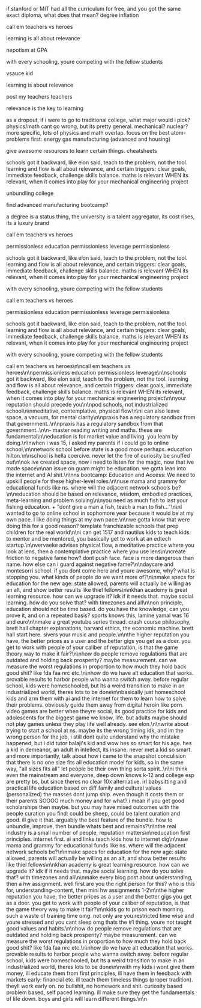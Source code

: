 if stanford or MIT had all the curriculum for free, and you got the same exact diploma, what does that mean? degree inflation



call em teachers vs heroes

learning is all about relevance

nepotism at GPA

with every schooling, youre competing with the fellow students

vsauce kid

learning is about relevance

post my teachers teachers

relevance is the key to learning

as a dropout, if i were to go to traditional college, what major would i pick? physics/math cant go wrong, but its pretty general. mechanical? nuclear? more specific, lots of physics and math overlap. focus on the best atom-problems first: energy gas manufacturing (advanced and housing)

give awesome resources to learn certain things. cheatsheets

schools got it backward, like elon said, teach to the problem, not the tool. learning and flow is all about relevance, and certain triggers: clear goals, immediate feedback, challenge skills balance. maths is relevant WHEN its relevant, when it comes into play for your mechanical engineering project

unbundling college

find advanced manufacturing bootcamp?

a degree is a status thing, the university is a talent aggregator, its cost rises, its a luxury brand

call em teachers vs heroes

permissionless education
permissionless leverage
permissionless

schools got it backward, like elon said, teach to the problem, not the tool. learning and flow is all about relevance, and certain triggers: clear goals, immediate feedback, challenge skills balance. maths is relevant WHEN its relevant, when it comes into play for your mechanical engineering project

with every schooling, youre competing with the fellow students

call em teachers vs heroes

permissionless education
permissionless leverage
permissionless

schools got it backward, like elon said, teach to the problem, not the tool. learning and flow is all about relevance, and certain triggers: clear goals, immediate feedback, challenge skills balance. maths is relevant WHEN its relevant, when it comes into play for your mechanical engineering project

with every schooling, youre competing with the fellow students

call em teachers vs heroes\n\ncall em teachers vs heroes\n\npermissionless education permissionless leverage\n\nschools got it backward, like elon said, teach to the problem, not the tool. learning and flow is all about relevance, and certain triggers: clear goals, immediate feedback, challenge skills balance. maths is relevant WHEN its relevant, when it comes into play for your mechanical engineering project\n\nyour reputation should precede you\n\npod schools, not industrialized school\n\nmeditative, contemplative, physical flow\n\ni can also leave space, a vacuum, for mental clarity\n\npraxis has a regulatory sandbox from that government..\n\npraxis has a regulatory sandbox from that government..\n\n- master reading writing and maths. these are fundamental\n\neducation is for market value and living. you learn by doing.\n\nwhen i was 15, i asked my parents if i could go to online school,\n\nnetwork school before state is a good move perhaps. education hilton.\n\nschool is hella coercive. never let the fire of curiosity be snuffed out\n\nok ive created space, now i need to listen for the magic, now that ive made space\n\nan issue on guam might be education. we gotta lean into the internet and AI shit.\n\nns bootcamp: Education and Access: We need to upskill people for these higher-level roles.\n\nuse mama and grammy for educational funds like ns. where will the adjacent network schools be?\n\neducation should be based on relevance, wisdom, embodied practices, meta-learning and problem solving\n\nyou need as much fish to last your fishing education. + "dont give a man a fish, teach a man to fish..."\n\nI wanted to go to online school in sophomore year because it would be at my own pace. I like doing things at my own pace.\n\nwe gotta know that were doing this for a good reason? template franchizable schools that prep children for the real world\n\ni can get 1517 and nautilus kids to teach kids. to mentor and be mentored, you basically get to work at an edtech startup.\n\nvervaeke advises physical flow, a meditative practice where you look at lens, then a contemplative practice where you use lens\n\ncreate friction to negative fame how? dont push face. face is more dangerous than name. how else can i guard against negative fame?\n\ndaycare and montesorri school. if you dont come here and youre awesome, why? what is stopping you. what kinds of people do we want more of?\n\nmake specs for education for the new age: state allowed, parents will actually be willing as an alt, and show better results like thiel fellows\n\nkhan academy is great learning resource. how can we upgrade it? idk if it needs that. maybe social learning. how do you solve that? with timezones and all\n\non principle, education should not be time based. do you have the knowledge, can you prove it, and on a repeated basis? sports knows this, lamine yamal was 16 and euro\n\nmake a great youtube series thread. crash course philosophy, brett hall chapter explanations, harvard ethics, the economic machine. brett hall start here. sivers your music and people.\n\nthe higher reputation you have, the better prices as a user and the better gigs you get as a doer. you get to work with people of your caliber of reputation, is that the game theory way to make it fair?\n\nhow do people remove regulations that are outdated and holding back prosperity? maybe measurement. can we measure the worst regulations in proportion to how much they hold back good shit? like fda faa nrc etc.\n\nhow do we have alt education that works. provable results to harbor people who wanna switch away. before regular school, kids were homeschooled, but its a weird transition to make in an industrialized world, theres lots to be done\n\nbasically just homeschool kids and arm them with ai and the internet for them to learn how to solve their problems. obviously guide them away from digital heroin like porn. video games are better when theyre social, its good practice for kids and adolescents for the biggest game we know, life. but adults maybe should not play games unless they play life well already. see elon.\n\nwrite about trying to start a school at ns. maybe its the wrong timing idk, and im the wrong person for the job, i still dont quite understand why the mistake happened, but i did tutor balaji's kid and wow hes so smart for his age. hes a kid in demeanor, an adult in intellect, its insane. never met a kid so smart. and more importantly, talk about how i came to the snapshot conculision that there is no one size fits all education model for kids, so in the same way, "all sizes fits all" let people be their own thing sorta spirit..\n\ni think even the mainstream and everyone, deep down knows k-12 and college esp are pretty bs, but since theres no clear 10x alternative. irl babysitting and practical life education based on diff family and cultural values (personalized) the masses dont jump ship. even though it costs them or their parents SOOOO much money and for what? i mean if you get good scholarships then maybe. but you may have mixed outcomes with the people curation you find: could be sheep, could be talent curation and good. ill give it that. arguably the best feature of the bundle. how to unbundle, improve, then bundle whats best and remains?\n\nthe real industry is a small number of people, reputation matters\n\neducation first principles. internet first. ai and links teach kids how to internet dig\n\nuse mama and grammy for educational funds like ns. where will the adjacent network schools be?\n\nmake specs for education for the new age: state allowed, parents will actually be willing as an alt, and show better results like thiel fellows\n\nkhan academy is great learning resource. how can we upgrade it? idk if it needs that. maybe social learning. how do you solve that? with timezones and all\n\nmake every blog post about understanding, then a hw assignment. well first are you the right person for this? who is this for, understanding-content, then mini hw assignments 1-2\n\nthe higher reputation you have, the better prices as a user and the better gigs you get as a doer. you get to work with people of your caliber of reputation, is that the game theory way to make it fair?\n\nkids go to prison each morning. such a waste of training time omg. not only are you restricted time wise and youre stressed and you cant sleep omg thats the #1 thing. youre not taught good values and habits.\n\nhow do people remove regulations that are outdated and holding back prosperity? maybe measurement. can we measure the worst regulations in proportion to how much they hold back good shit? like fda faa nrc etc.\n\nhow do we have alt education that works. provable results to harbor people who wanna switch away. before regular school, kids were homeschooled, but its a weird transition to make in an industrialized world, theres lots to be done\n\nwith my kids i wont give them money, ill educate them from first principles, ill have them in feedback with markets early: financial etc. ill teach them timeless things (proper tradition). theyll work early on. no bullshit, no homework and shit. curiosity based problem based, self paced learning. ill make sure they get the fundamentals of life down. boys and girls will learn different things.\n\n